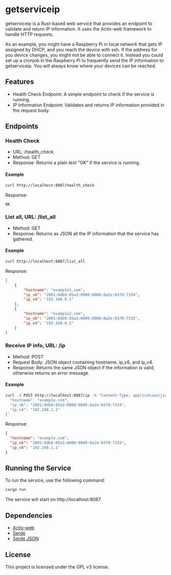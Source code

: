 # getserviceip
getserviceip is a Rust-based web service that provides an endpoint to validate and return IP information. It uses the Actix-web framework to handle HTTP requests.

As an example, you might have a Raspberry Pi in local network that gets IP assigned by DHCP, and you reach the device with ssh.
If the address for you device changes, you might not be able to connect it. Instead you could set up a cronjob in the Raspberry Pi to frequently send the IP information to getserviceip. You will always know where your devices can be reached.

## Features
- Health Check Endpoint: A simple endpoint to check if the service is running.
- IP Information Endpoint: Validates and returns IP information provided in the request body.

## Endpoints

### Health Check
- URL: /health_check
- Method: GET
- Response: Returns a plain text "OK" if the service is running.

#### Example
 
``` sh
curl http://localhost:8087/health_check
```

Response:

```
OK
```

### List all, URL: /list_all
- Method: GET
- Response: Returns as JSON all the IP information that the service has gathered.

#### Example

``` sh
curl http://localhost:8087/list_all
```

Response:

``` json
[
    {
        "hostname": "example1.com",
        "ip_v6": "2001:0db8:85a3:0000:0000:8a2e:0370:7334",
        "ip_v4": "192.168.0.1"
    },
    {
        "hostname": "example2.com",
        "ip_v6": "2001:0db8:85a3:0000:0000:8a2e:0370:7335",
        "ip_v4": "192.168.0.2"
    }
]
```


### Receive IP info, URL: /ip
- Method: POST
- Request Body: JSON object containing hostname, ip_v6, and ip_v4.
- Response: Returns the same JSON object if the information is valid, otherwise returns an error message.

#### Example

``` sh
curl -X POST http://localhost:8087/ip -H "Content-Type: application/json" -d '{
  "hostname": "example.com",
  "ip_v6": "2001:0db8:85a3:0000:0000:8a2e:0370:7334",
  "ip_v4": "192.168.1.1"
}'
```
Response:

``` json
{
  "hostname": "example.com",
  "ip_v6": "2001:0db8:85a3:0000:0000:8a2e:0370:7334",
  "ip_v4": "192.168.1.1"
}
```

## Running the Service

To run the service, use the following command:

``` sh
cargo run
```

The service will start on http://localhost:8087.

## Dependencies
- [Actix-web](https://actix.rs/)
- [Serde](https://serde.rs/)
- [Serde JSON](https://docs.serde.rs/serde_json/)

## License
This project is licensed under the GPL v3 license.
